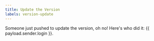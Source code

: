 ```yaml
---
title: Update the Version
labels: version-update
---
```

Someone just pushed to update the version, oh no! Here's who did it: {{ payload.sender.login }}.
